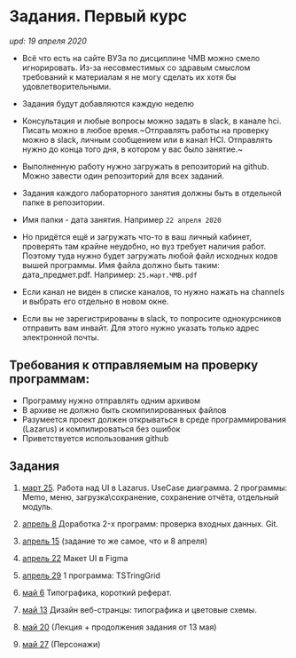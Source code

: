 # Задания. Первый курс
*upd: 19 апреля 2020*

- Всё что есть на сайте ВУЗа по дисциплине ЧМВ можно смело игнорировать.
Из-за несовместимых со здравым смыслом требований к материалам я не могу сделать их хотя бы удовлетворительными.
- Задания будут добавляются каждую неделю

- Консультация и любые вопросы можно задать в slack, в канале hci. Писать можно в любое время.~Отправлять работы на проверку можно в slack, личным сообщением или в канал HCI. Отправлять нужно до конца того дня, в котором у вас было занятие.~

- Выполненную работу нужно загружать в репозиторий на github. Можно завести один репозиторий для всех заданий.
- Задания каждого лабораторного занятия должны быть в отдельной папке в репозитории.
- Имя папки - дата занятия. Например ```22 апреля 2020```

- Но придётся ещё и загружать что-то в ваш личный кабинет, проверять там крайне неудобно, но вуз требует наличия работ. Поэтому туда нужно будет загружать любой файл исходных кодов вышей программы. Имя файла должно быть таким: дата_предмет.pdf. Например: ```25.март.ЧМВ.pdf```

- Если канал не виден в списке каналов, то нужно нажать на channels и выбрать
его отдельно в новом окне.
- Если вы не зарегистрированы в slack, то попросите однокурсников отправить
вам инвайт. Для этого нужно указать только адрес электронной почты.


## Требования к отправляемым на проверку программам:
- Программу нужно отправлять одним архивом
- В архиве не должно быть скомпилированных файлов
- Разумеется проект должен открываться в среде программирования (Lazarus) и компилироваться без ошибок
- Приветствуется использования github


## Задания
1. [март 25](https://github.com/ivtipm/HCI/blob/master/Tasks-2020-spring/Tasks.%202020-spring-25-mar.md). Работа над UI в Lazarus. UseCase диаграмма. 2 программы: Memo, меню, загрузка\сохранение, сохранение отчёта, отдельный модуль.

1. [апрель 8](https://github.com/ivtipm/HCI/blob/master/Tasks-2020-spring/Tasks.%202020-spring-apr-8.md) Доработка 2-x программ: проверка входных данных. Git.

1. [апрель 15](https://github.com/ivtipm/HCI/blob/master/Tasks-2020-spring/Tasks.%202020-spring-apr-8.md) (задание то же самое, что и 8 апреля)

1. [апрель 22](https://github.com/ivtipm/HCI/blob/master/Tasks-2020-spring/Tasks.%202020-spring-apr-22.md) Макет UI в Figma

1. [апрель 29](https://github.com/ivtipm/HCI/blob/master/Tasks-2020-spring/Tasks.%202020-spring-apr-29.md) 1 программа: TSTringGrid

1. [май 6](https://github.com/ivtipm/HCI/blob/master/Tasks-2020-spring/Tasks.%202020-spring-may-6.pdf) Типографика, короткий реферат.

1. [май 13](https://github.com/ivtipm/HCI/blob/master/Tasks-2020-spring/Tasks.%202020-spring-may-13.md) Дизайн веб-странцы: типографика и цветовые схемы.

1. [май 20](https://github.com/ivtipm/HCI/blob/master/Tasks-2020-spring/Tasks.%202020-spring-may-20.md) (Лекция + продолжения задания от 13 мая)

1. [май 27](https://github.com/ivtipm/HCI/blob/master/Tasks-2020-spring/Tasks.%202020-spring-may-27.md) (Персонажи)
